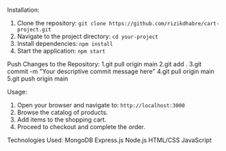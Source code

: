 Installation:
1. Clone the repository: `git clone https://github.com/rizikdhabre/cart-project.git`
2. Navigate to the project directory: `cd your-project`
3. Install dependencies: `npm install`
4. Start the application: `npm start`

Push Changes to the Repository:
1.git pull origin main
2.git add .
3.git commit -m "Your descriptive commit message here"
4.git pull origin main
5.git push origin main


Usage:
1. Open your browser and navigate to: `http://localhost:3000`
2. Browse the catalog of products.
3. Add items to the shopping cart.
4. Proceed to checkout and complete the order.

Technologies Used:
MongoDB
Express.js
Node.js
HTML/CSS
JavaScript





